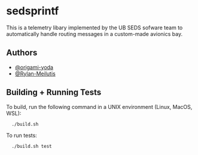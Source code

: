 # sedsprintf

This is a telemetry libary implemented by the UB SEDS sofware team to automatically handle routing messages in a
custom-made avionics bay.

## Authors

- [@origami-yoda](https://github.com/origami-yoda)
- [@Rylan-Meilutis](https://github.com/rylan-meilutis)

## Building + Running Tests

To build, run the following command in a UNIX environment (Linux, MacOS, WSL):

```bash
  ./build.sh
```

To run tests:

```bash
  ./build.sh test
```

